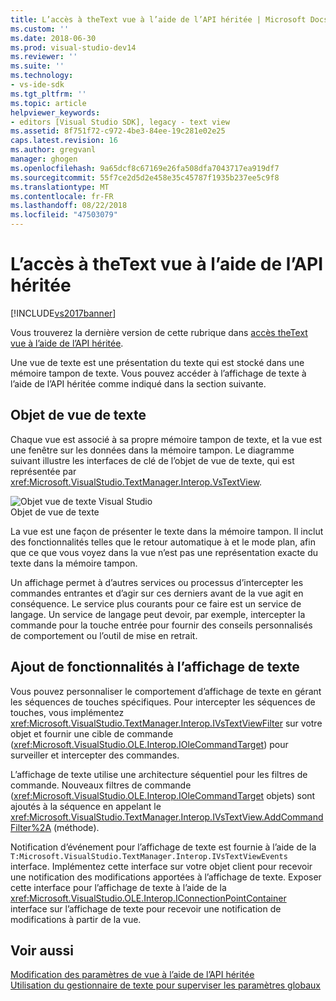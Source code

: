 ```yaml
---
title: L’accès à theText vue à l’aide de l’API héritée | Microsoft Docs
ms.custom: ''
ms.date: 2018-06-30
ms.prod: visual-studio-dev14
ms.reviewer: ''
ms.suite: ''
ms.technology:
- vs-ide-sdk
ms.tgt_pltfrm: ''
ms.topic: article
helpviewer_keywords:
- editors [Visual Studio SDK], legacy - text view
ms.assetid: 8f751f72-c972-4be3-84ee-19c281e02e25
caps.latest.revision: 16
ms.author: gregvanl
manager: ghogen
ms.openlocfilehash: 9a65dcf8c67169e26fa508dfa7043717ea919df7
ms.sourcegitcommit: 55f7ce2d5d2e458e35c45787f1935b237ee5c9f8
ms.translationtype: MT
ms.contentlocale: fr-FR
ms.lasthandoff: 08/22/2018
ms.locfileid: "47503079"
---
```

# <a name="accessing-thetext-view-by-using-the-legacy-api"></a>L’accès à theText vue à l’aide de l’API héritée
[!INCLUDE[vs2017banner](../includes/vs2017banner.md)]

Vous trouverez la dernière version de cette rubrique dans [accès theText vue à l’aide de l’API héritée](https://docs.microsoft.com/visualstudio/extensibility/accessing-thetext-view-by-using-the-legacy-api).  
  
Une vue de texte est une présentation du texte qui est stocké dans une mémoire tampon de texte. Vous pouvez accéder à l’affichage de texte à l’aide de l’API héritée comme indiqué dans la section suivante.  
  
## <a name="text-view-object"></a>Objet de vue de texte  
 Chaque vue est associé à sa propre mémoire tampon de texte, et la vue est une fenêtre sur les données dans la mémoire tampon. Le diagramme suivant illustre les interfaces de clé de l’objet de vue de texte, qui est représentée par <xref:Microsoft.VisualStudio.TextManager.Interop.VsTextView>.  
  
 ![Objet vue de texte Visual Studio](../extensibility/media/vstextview.gif "vstextview")  
Objet de vue de texte  
  
 La vue est une façon de présenter le texte dans la mémoire tampon. Il inclut des fonctionnalités telles que le retour automatique à et le mode plan, afin que ce que vous voyez dans la vue n’est pas une représentation exacte du texte dans la mémoire tampon.  
  
 Un affichage permet à d’autres services ou processus d’intercepter les commandes entrantes et d’agir sur ces derniers avant de la vue agit en conséquence. Le service plus courants pour ce faire est un service de langage. Un service de langage peut devoir, par exemple, intercepter la commande pour la touche entrée pour fournir des conseils personnalisés de comportement ou l’outil de mise en retrait.  
  
## <a name="adding-functionality-to-the-text-view"></a>Ajout de fonctionnalités à l’affichage de texte  
 Vous pouvez personnaliser le comportement d’affichage de texte en gérant les séquences de touches spécifiques. Pour intercepter les séquences de touches, vous implémentez <xref:Microsoft.VisualStudio.TextManager.Interop.IVsTextViewFilter> sur votre objet et fournir une cible de commande (<xref:Microsoft.VisualStudio.OLE.Interop.IOleCommandTarget>) pour surveiller et intercepter des commandes.  
  
 L’affichage de texte utilise une architecture séquentiel pour les filtres de commande. Nouveaux filtres de commande (<xref:Microsoft.VisualStudio.OLE.Interop.IOleCommandTarget> objets) sont ajoutés à la séquence en appelant le <xref:Microsoft.VisualStudio.TextManager.Interop.IVsTextView.AddCommandFilter%2A> (méthode).  
  
 Notification d’événement pour l’affichage de texte est fournie à l’aide de la `T:Microsoft.VisualStudio.TextManager.Interop.IVsTextViewEvents` interface. Implémentez cette interface sur votre objet client pour recevoir une notification des modifications apportées à l’affichage de texte. Exposer cette interface pour l’affichage de texte à l’aide de la <xref:Microsoft.VisualStudio.OLE.Interop.IConnectionPointContainer> interface sur l’affichage de texte pour recevoir une notification de modifications à partir de la vue.  
  
## <a name="see-also"></a>Voir aussi  
 [Modification des paramètres de vue à l’aide de l’API héritée](../extensibility/changing-view-settings-by-using-the-legacy-api.md)   
 [Utilisation du gestionnaire de texte pour superviser les paramètres globaux](../extensibility/using-the-text-manager-to-monitor-global-settings.md)

